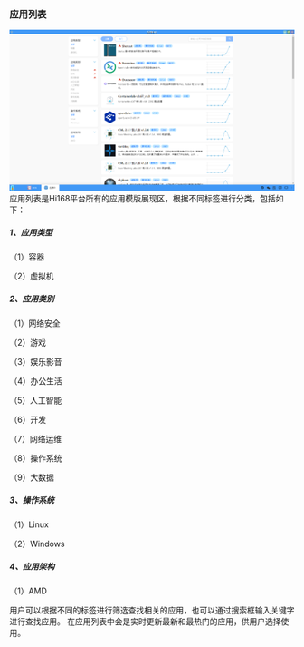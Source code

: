 ### 应用列表
![alt text](../help_picture/01_appcenter01.png)
应用列表是Hi168平台所有的应用模版展现区，根据不同标签进行分类，包括如下：
##### 1、应用类型
（1）容器

（2）虚拟机

##### 2、应用类别
（1）网络安全

（2）游戏

（3）娱乐影音

（4）办公生活

（5）人工智能

（6）开发

（7）网络运维

（8）操作系统

（9）大数据

##### 3、操作系统
（1）Linux

（2）Windows

##### 4、应用架构
（1）AMD

用户可以根据不同的标签进行筛选查找相关的应用，也可以通过搜索框输入关键字进行查找应用。
在应用列表中会是实时更新最新和最热门的应用，供用户选择使用。